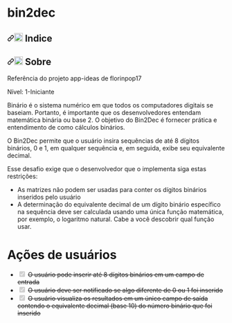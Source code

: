 # bin2dec

<h2><a id="user-content--indice" class="anchor" aria-hidden="true" href="#-indice"><svg class="octicon octicon-link" viewBox="0 0 16 16" version="1.1" width="16" height="16" aria-hidden="true"><path fill-rule="evenodd" d="M7.775 3.275a.75.75 0 001.06 1.06l1.25-1.25a2 2 0 112.83 2.83l-2.5 2.5a2 2 0 01-2.83 0 .75.75 0 00-1.06 1.06 3.5 3.5 0 004.95 0l2.5-2.5a3.5 3.5 0 00-4.95-4.95l-1.25 1.25zm-4.69 9.64a2 2 0 010-2.83l2.5-2.5a2 2 0 012.83 0 .75.75 0 001.06-1.06 3.5 3.5 0 00-4.95 0l-2.5 2.5a3.5 3.5 0 004.95 4.95l1.25-1.25a.75.75 0 00-1.06-1.06l-1.25 1.25a2 2 0 01-2.83 0z"></path></svg></a><g-emoji class="g-emoji" alias="rocket" fallback-src="https://github.githubassets.com/images/icons/emoji/unicode/1f680.png"><img class="emoji" alt="rocket" height="20" width="20" src="https://github.githubassets.com/images/icons/emoji/unicode/1f680.png"></g-emoji> Indice</h2>

<h2><a id="user-content--sobre" class="anchor" aria-hidden="true" href="#-sobre"><svg class="octicon octicon-link" viewBox="0 0 16 16" version="1.1" width="16" height="16" aria-hidden="true"><path fill-rule="evenodd" d="M7.775 3.275a.75.75 0 001.06 1.06l1.25-1.25a2 2 0 112.83 2.83l-2.5 2.5a2 2 0 01-2.83 0 .75.75 0 00-1.06 1.06 3.5 3.5 0 004.95 0l2.5-2.5a3.5 3.5 0 00-4.95-4.95l-1.25 1.25zm-4.69 9.64a2 2 0 010-2.83l2.5-2.5a2 2 0 012.83 0 .75.75 0 001.06-1.06 3.5 3.5 0 00-4.95 0l-2.5 2.5a3.5 3.5 0 004.95 4.95l1.25-1.25a.75.75 0 00-1.06-1.06l-1.25 1.25a2 2 0 01-2.83 0z"></path></svg></a><g-emoji class="g-emoji" alias="notebook" fallback-src="https://github.githubassets.com/images/icons/emoji/unicode/1f4d3.png"><img class="emoji" alt="notebook" height="20" width="20" src="https://github.githubassets.com/images/icons/emoji/unicode/1f4d3.png"></g-emoji> Sobre</h2>
Referência do projeto app-ideas de florinpop17

Nível: 1-Iniciante

Binário é o sistema numérico em que todos os computadores digitais se baseiam. Portanto, é importante que os desenvolvedores entendam matemática binária ou base 2. O objetivo do Bin2Dec é fornecer prática e entendimento de como cálculos binários.

O Bin2Dec permite que o usuário insira sequências de até 8 dígitos binários, 0 e 1, em qualquer sequência e, em seguida, exibe seu equivalente decimal.

Esse desafio exige que o desenvolvedor que o implementa siga estas restrições:

- As matrizes não podem ser usadas para conter os dígitos binários inseridos pelo usuário
- A determinação do equivalente decimal de um dígito binário específico na sequência deve ser calculada usando uma única função matemática, por exemplo, o logaritmo natural. Cabe a você descobrir qual função usar.

# Ações de usuários
<ul class="contains-task-list">
<li class="task-list-item"><input type="checkbox" id="" disabled="" class="task-list-item-checkbox" checked=""> <del>O usuário pode inserir até 8 dígitos binários em um campo de entrada</del></li>
<li class="task-list-item"><input type="checkbox" id="" disabled="" class="task-list-item-checkbox" checked=""> <del>O usuário deve ser notificado se algo diferente de 0 ou 1 foi inserido</del></li>
<li class="task-list-item"><input type="checkbox" id="" disabled="" class="task-list-item-checkbox" checked=""> <del>O usuário visualiza os resultados em um único campo de saída contendo o equivalente decimal (base 10) do número binário que foi inserido</del></li>
</ul>
